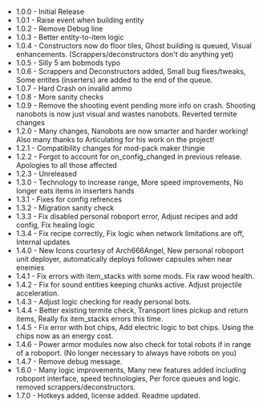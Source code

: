 -   1.0.0 - Initial Release
-   1.0.1 - Raise event when building entity
-   1.0.2 - Remove Debug line
-   1.0.3 - Better entity-to-item logic
-   1.0.4 - Constructors now do floor tiles, Ghost building is queued, Visual enhancements. (Scrappers/deconstructors don't do anything yet)
-   1.0.5 - Silly 5 am bobmods typo
-   1.0.6 - Scrappers and Deconstructors added, Small bug fixes/tweaks, Some entites (inserters) are added to the end of the queue.
-   1.0.7 - Hard Crash on invalid ammo
-   1.0.8 - More sanity checks
-   1.0.9 - Remove the shooting event pending more info on crash. Shooting nanobots is now just visual and wastes nanobots. Reverted termite changes
-   1.2.0 - Many changes, Nanobots are now smarter and harder working! Also many thanks to Articulating for his work on the project!
-   1.2.1 - Compatibility changes for mod-pack maker thingie
-   1.2.2 - Forgot to account for on_config_changed in previous release. Apologies to all those affected
-   1.2.3 - Unreleased
-   1.3.0 - Technology to increase range, More speed improvements, No longer eats items in inserters hands
-   1.3.1 - Fixes for config refrences
-   1.3.2 - Migration sanity check
-   1.3.3 - Fix disabled personal roboport error, Adjust recipes and add config, Fix healing logic
-   1.3.4 - Fix recipe correctly, Fix logic when network limitations are off, Internal updates
-   1.4.0 - New Icons courtesy of Arch666Angel, New personal roboport unit deployer, automatically deploys follower capsules when near enemies
-   1.4.1 - Fix errors with item_stacks with some mods. Fix raw wood health.
-   1.4.2 - Fix for sound entities keeping chunks active. Adjust projectile acceleration.
-   1.4.3 - Adjust logic checking for ready personal bots.
-   1.4.4 - Better existing termite check, Transport lines pickup and return items, Really fix item_stacks errors this time.
-   1.4.5 - Fix error with bot chips, Add electric logic to bot chips. Using the chips now as an energy cost.
-   1.4.6 - Power armor modules now also check for total robots if in range of a roboport. (No longer necessary to always have robots on you)
-   1.4.7 - Remove debug message.
-   1.6.0 - Many logic improvements, Many new features added including roboport interface, speed technologies, Per force queues and logic. removed scrappers/deconstructors.
-   1.7.0 - Hotkeys added, license added. Readme updated.

